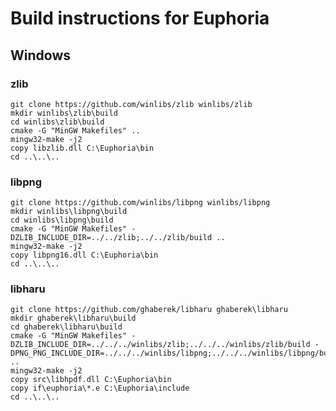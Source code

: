 # Build instructions for Euphoria

## Windows

### zlib

    git clone https://github.com/winlibs/zlib winlibs/zlib
    mkdir winlibs\zlib\build
    cd winlibs\zlib\build
    cmake -G "MinGW Makefiles" ..
    mingw32-make -j2
    copy libzlib.dll C:\Euphoria\bin
    cd ..\..\..

### libpng

    git clone https://github.com/winlibs/libpng winlibs/libpng
    mkdir winlibs\libpng\build
    cd winlibs\libpng\build
    cmake -G "MinGW Makefiles" -DZLIB_INCLUDE_DIR=../../zlib;../../zlib/build ..
    mingw32-make -j2
    copy libpng16.dll C:\Euphoria\bin
    cd ..\..\..

### libharu

    git clone https://github.com/ghaberek/libharu ghaberek\libharu
    mkdir ghaberek\libharu\build
    cd ghaberek\libharu\build
    cmake -G "MinGW Makefiles" -DZLIB_INCLUDE_DIR=../../../winlibs/zlib;../../../winlibs/zlib/build -DPNG_PNG_INCLUDE_DIR=../../../winlibs/libpng;../../../winlibs/libpng/build ..
    mingw32-make -j2
    copy src\libhpdf.dll C:\Euphoria\bin
    copy if\euphoria\*.e C:\Euphoria\include
    cd ..\..\..

